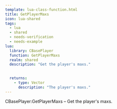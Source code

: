 ```yaml
---
template: lua-class-function.html
title: GetPlayerMaxs
icon: lua-shared
tags:
  - lua
  - shared
  - needs-verification
  - needs-example
lua:
  library: CBasePlayer
  function: GetPlayerMaxs
  realm: shared
  description: "Get the player's maxs."
  
  
  returns:
    - type: Vector
      description: "The player's maxs."
---
```


<div class="lua__search__keywords">
CBasePlayer:GetPlayerMaxs &#x2013; Get the player's maxs.
</div>
